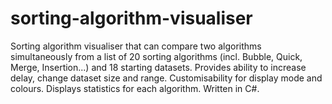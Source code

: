# sorting-algorithm-visualiser
Sorting algorithm visualiser that can compare two algorithms simultaneously from a list of 20 sorting algorithms (incl. Bubble, Quick, Merge, Insertion...) and 18 starting datasets. Provides ability to increase delay, change dataset size and range. Customisability for display mode and colours. Displays statistics for each algorithm. Written in C#.
